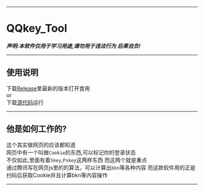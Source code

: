 ****
# QQkey_Tool  
***声明:本软件仅用于学习用途,请勿用于违法行为 后果自负!***  
****
##  使用说明
  下载[Release](https://github.com/sun589/QQkey_Tool/releases)里最新的版本打开食用  
  or  
  下载[源代码](https://github.com/sun589/QQkey_Tool/)运行
****
##  他是如何工作的?  
  这个其实做网页的应该都知道  
  网页中有一个叫做`Cookie`的东西,可以标记你的登录状态  
  不仅如此,里面有着`Skey`,`Pskey`这两样东西 而这两个就是重点  
  通过腾讯写在网页js里的的算法，可以计算出`bkn`等各种内容
  而这款软件用的正是扫码后获取Cookie并且计算bkn等内容操作
****
